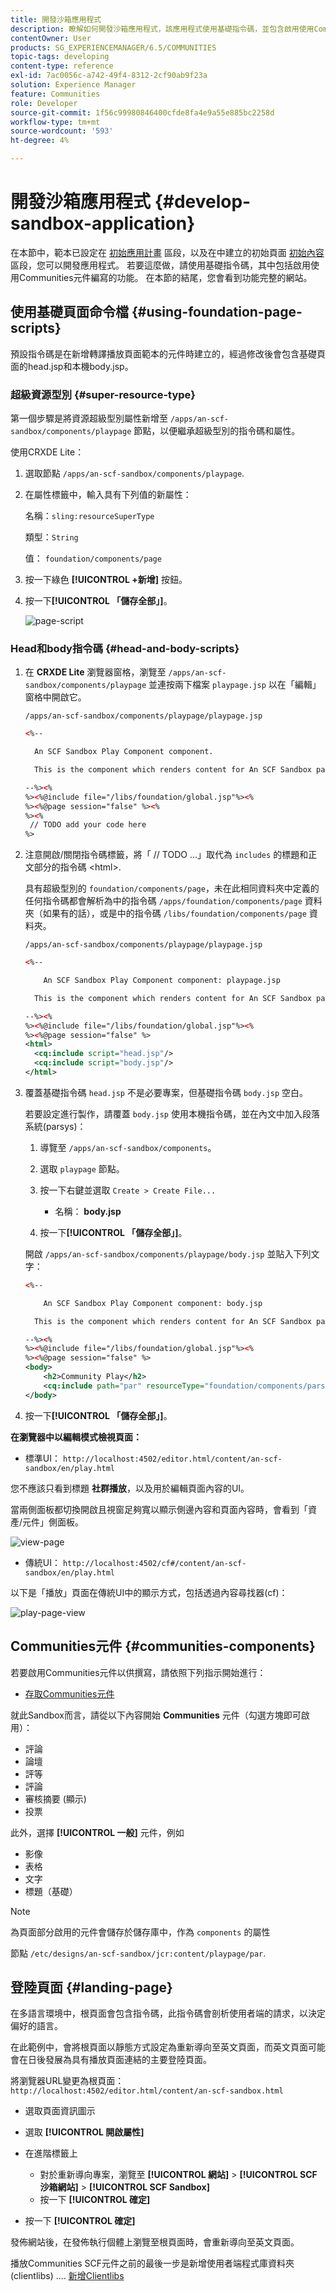 ```yaml
---
title: 開發沙箱應用程式
description: 瞭解如何開發沙箱應用程式，該應用程式使用基礎指令碼，並包含啟用使用Communities元件編寫的功能。
contentOwner: User
products: SG_EXPERIENCEMANAGER/6.5/COMMUNITIES
topic-tags: developing
content-type: reference
exl-id: 7ac0056c-a742-49f4-8312-2cf90ab9f23a
solution: Experience Manager
feature: Communities
role: Developer
source-git-commit: 1f56c99980846400cfde8fa4e9a55e885bc2258d
workflow-type: tm+mt
source-wordcount: '593'
ht-degree: 4%

---
```


# 開發沙箱應用程式  {#develop-sandbox-application}

在本節中，範本已設定在 [初始應用計畫](initial-app.md) 區段，以及在中建立的初始頁面 [初始內容](initial-content.md) 區段，您可以開發應用程式。 若要這麼做，請使用基礎指令碼，其中包括啟用使用Communities元件編寫的功能。 在本節的結尾，您會看到功能完整的網站。

## 使用基礎頁面命令檔 {#using-foundation-page-scripts}

預設指令碼是在新增轉譯播放頁面範本的元件時建立的，經過修改後會包含基礎頁面的head.jsp和本機body.jsp。

### 超級資源型別 {#super-resource-type}

第一個步驟是將資源超級型別屬性新增至 `/apps/an-scf-sandbox/components/playpage` 節點，以便繼承超級型別的指令碼和屬性。

使用CRXDE Lite：

1. 選取節點 `/apps/an-scf-sandbox/components/playpage`.
1. 在屬性標籤中，輸入具有下列值的新屬性：

   名稱：`sling:resourceSuperType`

   類型：`String`

   值： `foundation/components/page`

1. 按一下綠色 **[!UICONTROL +新增]** 按鈕。
1. 按一下&#x200B;**[!UICONTROL 「儲存全部」]**。

   ![page-script](assets/page-script.png)

### Head和body指令碼 {#head-and-body-scripts}

1. 在 **CRXDE Lite** 瀏覽器窗格，瀏覽至 `/apps/an-scf-sandbox/components/playpage` 並連按兩下檔案 `playpage.jsp` 以在「編輯」窗格中開啟它。

   `/apps/an-scf-sandbox/components/playpage/playpage.jsp`

   ```xml
   <%--
   
     An SCF Sandbox Play Component component.
   
     This is the component which renders content for An SCF Sandbox page.
   
   --%><%
   %><%@include file="/libs/foundation/global.jsp"%><%
   %><%@page session="false" %><%
   %><%
    // TODO add your code here
   %>
   ```

1. 注意開啟/關閉指令碼標籤，將「 // TODO ...」取代為 `includes` 的標題和正文部分的指令碼 &lt;html>.

   具有超級型別的 `foundation/components/page`，未在此相同資料夾中定義的任何指令碼都會解析為中的指令碼 `/apps/foundation/components/page` 資料夾（如果有的話），或是中的指令碼 `/libs/foundation/components/page` 資料夾。

   `/apps/an-scf-sandbox/components/playpage/playpage.jsp`

   ```xml
   <%--
   
       An SCF Sandbox Play Component component: playpage.jsp
   
     This is the component which renders content for An SCF Sandbox page.
   
   --%><%
   %><%@include file="/libs/foundation/global.jsp"%><%
   %><%@page session="false" %>
   <html>
     <cq:include script="head.jsp"/>
     <cq:include script="body.jsp"/>
   </html>
   ```

1. 覆蓋基礎指令碼 `head.jsp` 不是必要專案，但基礎指令碼 `body.jsp` 空白。

   若要設定進行製作，請覆蓋 `body.jsp` 使用本機指令碼，並在內文中加入段落系統(parsys)：

   1. 導覽至 `/apps/an-scf-sandbox/components`。
   1. 選取 `playpage` 節點。
   1. 按一下右鍵並選取 `Create > Create File...`

      * 名稱： **body.jsp**

   1. 按一下&#x200B;**[!UICONTROL 「儲存全部」]**。

   開啟 `/apps/an-scf-sandbox/components/playpage/body.jsp` 並貼入下列文字：

   ```xml
   <%--
   
       An SCF Sandbox Play Component component: body.jsp
   
     This is the component which renders content for An SCF Sandbox page.
   
   --%><%
   %><%@include file="/libs/foundation/global.jsp"%><%
   %><%@page session="false" %>
   <body>
       <h2>Community Play</h2>
       <cq:include path="par" resourceType="foundation/components/parsys" />
   </body>
   ```

1. 按一下&#x200B;**[!UICONTROL 「儲存全部」]**。

**在瀏覽器中以編輯模式檢視頁面：**

* 標準UI： `http://localhost:4502/editor.html/content/an-scf-sandbox/en/play.html`

您不應該只看到標題 **社群播放**，以及用於編輯頁面內容的UI。

當兩側面板都切換開啟且視窗足夠寬以顯示側邊內容和頁面內容時，會看到「資產/元件」側面板。

![view-page](assets/view-page.png)

* 傳統UI： `http://localhost:4502/cf#/content/an-scf-sandbox/en/play.html`

以下是「播放」頁面在傳統UI中的顯示方式，包括透過內容尋找器(cf)：

![play-page-view](assets/play-page-view.png)

## Communities元件 {#communities-components}

若要啟用Communities元件以供撰寫，請依照下列指示開始進行：

* [存取Communities元件](basics.md#accessing-communities-components)

就此Sandbox而言，請從以下內容開始 **Communities** 元件（勾選方塊即可啟用）：

* 評論
* 論壇
* 評等
* 評論
* 審核摘要 (顯示)
* 投票

此外，選擇 **[!UICONTROL 一般]** 元件，例如

* 影像
* 表格
* 文字
* 標題（基礎）

>[!NOTE]
>
>為頁面部分啟用的元件會儲存於儲存庫中，作為 `components` 的屬性
>
>節點 `/etc/designs/an-scf-sandbox/jcr:content/playpage/par`.

## 登陸頁面 {#landing-page}

在多語言環境中，根頁面會包含指令碼，此指令碼會剖析使用者端的請求，以決定偏好的語言。

在此範例中，會將根頁面以靜態方式設定為重新導向至英文頁面，而英文頁面可能會在日後發展為具有播放頁面連結的主要登陸頁面。

將瀏覽器URL變更為根頁面： `http://localhost:4502/editor.html/content/an-scf-sandbox.html`

* 選取頁面資訊圖示
* 選取 **[!UICONTROL 開啟屬性]**
* 在進階標籤上

   * 對於重新導向專案，瀏覽至 **[!UICONTROL 網站]** > **[!UICONTROL SCF沙箱網站]** > **[!UICONTROL SCF Sandbox]**
   * 按一下 **[!UICONTROL 確定]**

* 按一下 **[!UICONTROL 確定]**

發佈網站後，在發佈執行個體上瀏覽至根頁面時，會重新導向至英文頁面。

播放Communities SCF元件之前的最後一步是新增使用者端程式庫資料夾(clientlibs) .... [新增Clientlibs](add-clientlibs.md)
